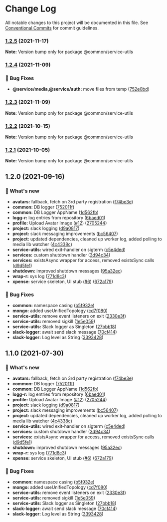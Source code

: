 # Change Log

All notable changes to this project will be documented in this file.
See [Conventional Commits](https://conventionalcommits.org) for commit guidelines.

### [1.2.5](https://github.com/furystack/multiverse/compare/@common/service-utils@1.2.4...@common/service-utils@1.2.5) (2021-11-17)

**Note:** Version bump only for package @common/service-utils






### [1.2.4](https://github.com/furystack/multiverse/compare/@common/service-utils@1.2.3...@common/service-utils@1.2.4) (2021-11-09)


### 🐛 Bug Fixes

* **@service/media,@service/auth:** move files from temp ([752e0bd](https://github.com/furystack/multiverse/commit/752e0bdf70364021af986d419665db36e56b456d))




### [1.2.3](https://github.com/furystack/multiverse/compare/@common/service-utils@1.2.2...@common/service-utils@1.2.3) (2021-11-09)

**Note:** Version bump only for package @common/service-utils






### [1.2.2](https://github.com/furystack/multiverse/compare/@common/service-utils@1.2.1...@common/service-utils@1.2.2) (2021-10-15)

**Note:** Version bump only for package @common/service-utils






### [1.2.1](https://github.com/furystack/multiverse/compare/@common/service-utils@1.2.0...@common/service-utils@1.2.1) (2021-10-05)

**Note:** Version bump only for package @common/service-utils






## 1.2.0 (2021-09-16)


### 🚀 What's new

* **avatars:** fallback, fetch on 3rd party registration ([f74be3e](https://github.com/furystack/multiverse/commit/f74be3e57e2dbefef7abd5cb1383d5336a73e652))
* **common:** DB logger ([752011f](https://github.com/furystack/multiverse/commit/752011fb0efa73a828ef6e2a5612f04b60e14a86))
* **common:** DB Logger AppName ([1d562fb](https://github.com/furystack/multiverse/commit/1d562fba58e8d05b92b0ee00b365849f220f3a94))
* **logg-r:** log entries from repository ([6baed01](https://github.com/furystack/multiverse/commit/6baed01618721030af0d0174f773262e736ecc2f))
* **profile:** Upload Avatar Image ([#12](https://github.com/furystack/multiverse/issues/12)) ([2705244](https://github.com/furystack/multiverse/commit/2705244f3670f46f2529adc61156c8593e14fd6a))
* **project:** slack logging ([d9a0817](https://github.com/furystack/multiverse/commit/d9a08174e29fe767f3c37747a4f962083748ba7c))
* **project:** slack messaging improvements ([bc56407](https://github.com/furystack/multiverse/commit/bc564075f2cefe984de0a37bd7cb043b7a3e0cbf))
* **project:** updated dependencies, cleaned up worker log, added polling to media lib watcher ([4c4338c](https://github.com/furystack/multiverse/commit/4c4338c6792e5ccf4f0f7a4602df4009a1a46184))
* **service-utils:** wired exit-handler on sigterm ([c5e4ded](https://github.com/furystack/multiverse/commit/c5e4ded5fa85a483c6e038091bc9f455d02d488d))
* **services:** custom shutdown handler ([3d94c34](https://github.com/furystack/multiverse/commit/3d94c34dd4cbb5e0959018a724c91aef744f3cf4))
* **services:** existsAsync wrapper for access, removed existsSync calls ([d9d5fe1](https://github.com/furystack/multiverse/commit/d9d5fe12a71b65cd7b9d73dedf1f438a6591b0b5))
* **shutdown:** improved shutdown messages ([95a32ec](https://github.com/furystack/multiverse/commit/95a32ec86cd86bec21b54675d35b68195eacaab7))
* **wrap-r:** sys log ([771d8c3](https://github.com/furystack/multiverse/commit/771d8c30dfee89cfaae86bebbe29f0f492fd8d7c))
* **xpense:** service skeleton, UI stub ([#6](https://github.com/furystack/multiverse/issues/6)) ([672a179](https://github.com/furystack/multiverse/commit/672a17962a58641713651b0078a9fbcf05efc658))


### 🐛 Bug Fixes

* **common:** namespace casing ([b5f932e](https://github.com/furystack/multiverse/commit/b5f932e13fbdb4870baec1521a501b42f52b07e4))
* **mongo:** added useUnifiedTopology ([cd7f080](https://github.com/furystack/multiverse/commit/cd7f08079ed76b84693882fe9287cb32edf062d5))
* **service-utils:** remove event listeners on exit ([2330e3f](https://github.com/furystack/multiverse/commit/2330e3f834450abe4eadc2c0be0dc2abc4162fa8))
* **service-utils:** removed sigkill ([1e5e059](https://github.com/furystack/multiverse/commit/1e5e05919efe789f01c1feccf5973e6327bec0c5))
* **service-utils:** Slack logger as Singleton ([27bbb18](https://github.com/furystack/multiverse/commit/27bbb18fbe9cf6a0205f9998f9a67162bfd261d2))
* **slack-logger:** await send slack message ([70cf414](https://github.com/furystack/multiverse/commit/70cf414006a3a206fc74bd5e852dc6a8087923a4))
* **slack-logger:** Log level as String ([3393428](https://github.com/furystack/multiverse/commit/3393428cf906f910916b09020c3b5d89f93f30c1))




## 1.1.0 (2021-07-30)


### 🚀 What's new

* **avatars:** fallback, fetch on 3rd party registration ([f74be3e](https://github.com/furystack/multiverse/commit/f74be3e57e2dbefef7abd5cb1383d5336a73e652))
* **common:** DB logger ([752011f](https://github.com/furystack/multiverse/commit/752011fb0efa73a828ef6e2a5612f04b60e14a86))
* **common:** DB Logger AppName ([1d562fb](https://github.com/furystack/multiverse/commit/1d562fba58e8d05b92b0ee00b365849f220f3a94))
* **logg-r:** log entries from repository ([6baed01](https://github.com/furystack/multiverse/commit/6baed01618721030af0d0174f773262e736ecc2f))
* **profile:** Upload Avatar Image ([#12](https://github.com/furystack/multiverse/issues/12)) ([2705244](https://github.com/furystack/multiverse/commit/2705244f3670f46f2529adc61156c8593e14fd6a))
* **project:** slack logging ([d9a0817](https://github.com/furystack/multiverse/commit/d9a08174e29fe767f3c37747a4f962083748ba7c))
* **project:** slack messaging improvements ([bc56407](https://github.com/furystack/multiverse/commit/bc564075f2cefe984de0a37bd7cb043b7a3e0cbf))
* **project:** updated dependencies, cleaned up worker log, added polling to media lib watcher ([4c4338c](https://github.com/furystack/multiverse/commit/4c4338c6792e5ccf4f0f7a4602df4009a1a46184))
* **service-utils:** wired exit-handler on sigterm ([c5e4ded](https://github.com/furystack/multiverse/commit/c5e4ded5fa85a483c6e038091bc9f455d02d488d))
* **services:** custom shutdown handler ([3d94c34](https://github.com/furystack/multiverse/commit/3d94c34dd4cbb5e0959018a724c91aef744f3cf4))
* **services:** existsAsync wrapper for access, removed existsSync calls ([d9d5fe1](https://github.com/furystack/multiverse/commit/d9d5fe12a71b65cd7b9d73dedf1f438a6591b0b5))
* **shutdown:** improved shutdown messages ([95a32ec](https://github.com/furystack/multiverse/commit/95a32ec86cd86bec21b54675d35b68195eacaab7))
* **wrap-r:** sys log ([771d8c3](https://github.com/furystack/multiverse/commit/771d8c30dfee89cfaae86bebbe29f0f492fd8d7c))
* **xpense:** service skeleton, UI stub ([#6](https://github.com/furystack/multiverse/issues/6)) ([672a179](https://github.com/furystack/multiverse/commit/672a17962a58641713651b0078a9fbcf05efc658))


### 🐛 Bug Fixes

* **common:** namespace casing ([b5f932e](https://github.com/furystack/multiverse/commit/b5f932e13fbdb4870baec1521a501b42f52b07e4))
* **mongo:** added useUnifiedTopology ([cd7f080](https://github.com/furystack/multiverse/commit/cd7f08079ed76b84693882fe9287cb32edf062d5))
* **service-utils:** remove event listeners on exit ([2330e3f](https://github.com/furystack/multiverse/commit/2330e3f834450abe4eadc2c0be0dc2abc4162fa8))
* **service-utils:** removed sigkill ([1e5e059](https://github.com/furystack/multiverse/commit/1e5e05919efe789f01c1feccf5973e6327bec0c5))
* **service-utils:** Slack logger as Singleton ([27bbb18](https://github.com/furystack/multiverse/commit/27bbb18fbe9cf6a0205f9998f9a67162bfd261d2))
* **slack-logger:** await send slack message ([70cf414](https://github.com/furystack/multiverse/commit/70cf414006a3a206fc74bd5e852dc6a8087923a4))
* **slack-logger:** Log level as String ([3393428](https://github.com/furystack/multiverse/commit/3393428cf906f910916b09020c3b5d89f93f30c1))
